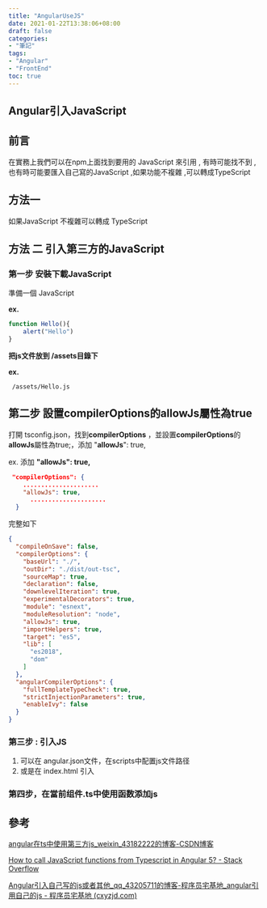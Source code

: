 ```yaml
---
title: "AngularUseJS"
date: 2021-01-22T13:38:06+08:00
draft: false
categories:
- "筆記"
tags:
- "Angular"
- "FrontEnd"
toc: true
---
```


## **Angular引入**JavaScript

## 前言

在實務上我們可以在npm上面找到要用的 JavaScript 來引用 , 有時可能找不到 , 也有時可能要匯入自己寫的JavaScript ,如果功能不複雜 ,可以轉成TypeScript
<!--more-->

## 方法一

如果JavaScript  不複雜可以轉成 TypeScript

## 方法 二 引入第三方的JavaScript

### 第一步 安裝下載JavaScript

準備一個 JavaScript 

****ex.**** 

```javascript
function Hello(){
	alert("Hello")
}
```

**把js文件放到 /assets目錄下**

****ex.****

```
 /assets/Hello.js
```

## 第二步 設置**compilerOptions**的**allowJs**屬性為true

打開 tsconfig.json，找到**compilerOptions**  ，並設置**compilerOptions**的**allowJs**屬性為true;，添加 "**allowJs**": true,

ex. 添加 **"allowJs": true,**

```json
 "compilerOptions": {
    .....................
    "allowJs": true,
	  .....................
  }
```

完整如下

```json
{
  "compileOnSave": false,
  "compilerOptions": {
    "baseUrl": "./",
    "outDir": "./dist/out-tsc",
    "sourceMap": true,
    "declaration": false,
    "downlevelIteration": true,
    "experimentalDecorators": true,
    "module": "esnext",
    "moduleResolution": "node",
    "allowJs": true,
    "importHelpers": true,
    "target": "es5",
    "lib": [
      "es2018",
      "dom"
    ]
  },
  "angularCompilerOptions": {
    "fullTemplateTypeCheck": true,
    "strictInjectionParameters": true,
    "enableIvy": false
  }
}

```

### 第三步 : 引入JS

1. 可以在 angular.json文件，在scripts中配置js文件路径
2. 或是在 index.html 引入

### 第四步，在當前组件.ts中使用函数添加js

## 參考

[angular在ts中使用第三方js_weixin_43182222的博客-CSDN博客](https://blog.csdn.net/weixin_43182222/article/details/105205283?utm_medium=distribute.pc_relevant.none-task-blog-BlogCommendFromBaidu-2.control&depth_1-utm_source=distribute.pc_relevant.none-task-blog-BlogCommendFromBaidu-2.control)

[How to call JavaScript functions from Typescript in Angular 5? - Stack Overflow](https://stackoverflow.com/questions/49526681/how-to-call-javascript-functions-from-typescript-in-angular-5)

[Angular引入自己写的js或者其他_qq_43205711的博客-程序员宅基地_angular引用自己的js - 程序员宅基地 (cxyzjd.com)](https://www.cxyzjd.com/article/qq_43205711/84139445)